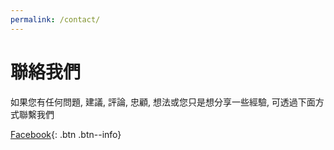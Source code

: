 ```yaml
---
permalink: /contact/
---
```


# 聯絡我們

如果您有任何問題, 建議, 評論, 忠顧, 想法或您只是想分享一些經驗, 可透過下面方式聯繫我們

[Facebook](https://www.facebook.com/foodsharingtaiwan/){: .btn .btn--info}
